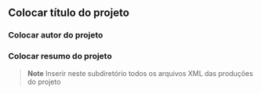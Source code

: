 ## Colocar título do projeto
### Colocar autor do projeto
### Colocar resumo do projeto
>__Note__ Inserir neste subdiretório todos os arquivos XML das produções do projeto
 
